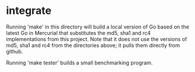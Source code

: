 integrate
=========

Running 'make' in this directory will build a local version of Go
based on the latest Go in Mercurial that substitutes the md5, sha1 and
rc4 implementations from this project. Note that it does not use the
versions of md5, sha1 and rc4 from the directories above; it pulls
them directly from github.

Running 'make tester' builds a small benchmarking program.

